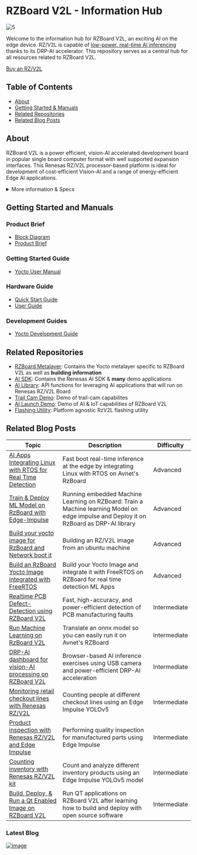 # RZBoard V2L - Information Hub

![5](https://github.com/Avnet/RZ-V2L-HUB/assets/44109284/6a6582e3-29ef-4bfe-adc2-5dd52a620f01)

Welcome to the information hub for RZBoard V2L, an exciting AI on the edge device. RZ/V2L is capable of [low-power, real-time AI inferencing](https://youtu.be/pZxYlWScN6s?si=x3NiITPa7GP88W0n) thanks to its DRP-AI accelerator. This repository serves as a central hub for all resources related to RZBoard V2L.

[Buy an RZ/V2L](https://www.avnet.com/wps/portal/us/products/avnet-boards/avnet-board-families/rzboard-v2l/)

## Table of Contents

- [About](#about)
- [Getting Started & Manuals](#getting-started-and-manuals)
- [Related Repositories](#related-repositories)
- [Related Blog Posts](#related-blog-posts)

## About

RZBoard V2L is a power efficient, vision-AI accelerated development board in popular single board computer format with well supported expansion interfaces. This Renesas RZ/V2L processor-based platform is ideal for development of cost-efficient Vision-AI and a range of energy-efficient Edge AI applications.

<details>
    <summary>More information & Specs</summary>

### Processing

It’s RZ/V2L processor has two 1.2GHz Arm® Cortex®-A55 cores plus a 200MHz Cortex-M33 core, a MALI 3D GPU and Image Scaling Unit. This processor SoC further differentiates itself with an on-chip DRP-AI accelerator plus H.264 video (1920 x 1080) encode/decode function in silicon, making it ideal for implementing cost-effective embedded-vision applications.

### Form Factor & Interfaces

![image](https://github.com/Avnet/RZ-V2L-HUB/assets/44109284/1a795eb7-9978-48fc-986e-40ab5f9e8514)

RZBoard V2L is engineered in a compact Raspberry Pi form-factor with a versatile set of expansion interfaces, including Gigabit Ethernet, 801.11ac Wi-Fi and Bluetooth 5, two USB 2.0 host and a USB 2.0 OTG interface, MIPI DSI and CSI camera interfaces, CANFD interface, Pi-HAT compatible 40-pin expansion header and Click Shuttle expansion header.

The board supports analog audio applications via it’s audio codec and stereo headphone jack. It also pins-out five 12bit ADC inputs for interfacing with analog sensors. 5V input power is sourced via a USB-C connector and managed via a single-chip Renesas RAA215300 PMIC device.

### Memory & Storage

Onboard memory includes 2GB DDR4, 32GB eMMC and 16MB QSPI flash memory, plus microSD slot for removable media.

### Software & BSP

Software enablement includes CIP Kernel based Linux BSP (maintained for 10 years+) plus reference designs that highlight efficient vision AI implementations using the DRP-AI core.

### Accessories

Available accessory options include a MIPI 7-inch display, MIPI CSI camera and 5V/3A USB Type C power supply.

[View other Avnet boards](https://www.avnet.com/wps/portal/us/products/avnet-boards/)
</details>

## Getting Started and Manuals

### Product Brief

- [Block Diagram](https://www.avnet.com/wps/wcm/connect/onesite/0db4f6f2-d463-40d0-9175-60b0adf1a310/P22_762_RZBoard-V2L-diagram.pdf?MOD=AJPERES&CACHEID=ROOTWORKSPACE.Z18_NA5A1I41L0ICD0ABNDMDDG0000-0db4f6f2-d463-40d0-9175-60b0adf1a310-o2QupOk)
- [Product Brief](https://www.avnet.com/wps/wcm/connect/onesite/82f0d2aa-3c73-4275-8849-d1e39a7b9ac9/FY23_800_RZBoard_V2L_Product_Brief_al.pdf?MOD=AJPERES&CACHEID=ROOTWORKSPACE.Z18_NA5A1I41L0ICD0ABNDMDDG0000-82f0d2aa-3c73-4275-8849-d1e39a7b9ac9-oksCzeU)

### Getting Started Guide

- [Yocto User Manual](https://www.avnet.com/wps/wcm/connect/onesite/9fe02bc9-8335-4da2-924a-1bdde941e534/RzBoard-Linux-Yocto-UserManual-v2.2.pdf?MOD=AJPERES&CACHEID=ROOTWORKSPACE.Z18_NA5A1I41L0ICD0ABNDMDDG0000-9fe02bc9-8335-4da2-924a-1bdde941e534-oFe8N5b)

### Hardware Guide

- [Quick Start Guide](https://www.avnet.com/wps/wcm/connect/onesite/ce8a3314-917a-4f34-88fe-9070f3ead337/RzBoard+V2L+Quick+StartGuide+v1.1.pdf?MOD=AJPERES&CACHEID=ROOTWORKSPACE.Z18_NA5A1I41L0ICD0ABNDMDDG0000-ce8a3314-917a-4f34-88fe-9070f3ead337-ogmeZpu)
- [User Guide](https://www.avnet.com/wps/wcm/connect/onesite/86d72e54-3eef-4ceb-8464-de54e28dd79f/RzBoard+V2L+Hardware+User+Guide+%28v1.0%29.pdf?MOD=AJPERES&CACHEID=ROOTWORKSPACE.Z18_NA5A1I41L0ICD0ABNDMDDG0000-86d72e54-3eef-4ceb-8464-de54e28dd79f-ogmeSxB)

### Development Guides

- [Yocto Development Guide](https://www.avnet.com/wps/wcm/connect/onesite/463da618-000a-4989-aad6-785cf45bb84d/RZBoard-Linux-Yocto-Development-Guide-v2.6.pdf?MOD=AJPERES&CACHEID=ROOTWORKSPACE.Z18_NA5A1I41L0ICD0ABNDMDDG0000-463da618-000a-4989-aad6-785cf45bb84d-oFe8GfG)

## Related Repositories

- [RZBoard Metalayer](https://github.com/Avnet/meta-rzboard): Contains the Yocto metalayer specific to RZBoard V2L as well as **building information**
- [AI SDK](https://renesas-rz.github.io/rzv_ai_sdk/2.00/ai-sdk.html): Contains the Renesas AI SDK & **many** demo applications
- [AI Library](https://github.com/Ignitarium-Renesas/RZV2L_AiLibrary): API functions for leveraging AI applications that will run on Renesas RZ/V2L Board
- [Trail Cam Demo](https://github.com/Avnet/RzBoard-Trail-Camera-Demo): Demo of trail-cam capabilites
- [AI Launch Demo](https://github.com/Avnet/rzboard_demo_launcher): Demo of AI & IoT capabilities of RZBoard V2L
- [Flashing Utility](https://github.com/Avnet/rzboard_flash_util): Platform agnostic RzV2L flashing utility

## Related Blog Posts

| Topic | Description | Difficulty |
| -- | -- | -- |
| [AI Apps Integrating Linux with RTOS for Real Time Detection](https://www.hackster.io/bernard-ngabonziza/ai-apps-integrating-linux-with-rtos-for-real-time-detection-3e7b66) | Fast boot real-time inference at the edge by integrating Linux with RTOS on Avnet's RzBoard | Advanced |
| [Train & Deploy ML Model on RzBoard with Edge-Impulse](https://www.hackster.io/bernard-ngabonziza/train-deploy-ml-model-on-rzboard-with-edge-impulse-ff846e) | Running embedded Machine Learning on RZBoard: Train a Machine learning Model on edge impulse and Deploy it on RzBoard as DRP-AI library | Advanced |
| [Build your yocto image for RzBoard and Network boot it](https://www.hackster.io/bernard-ngabonziza/build-your-yocto-image-for-rzboard-and-network-boot-it-0e96b4) | Building an RZ/V2L image from an ubuntu machine | Advanced |
| [Build an RzBoard Yocto Image integrated with FreeRTOS](https://www.hackster.io/bernard-ngabonziza/build-an-rzboard-yocto-image-integrated-with-freertos-085ceb) | Build your Yocto Image and integrate it with FreeRTOS on RZBoard for real time detection ML Apps | Advanced |
| [Realtime PCB Defect-Detection using RZBoard V2L](https://avnet.me/rzboard-defect-detection) | Fast, high-accuracy, and power-efficient detection of PCB manufacturing faults | Intermediate |
| [Run Machine Learning on RzBoard V2L](https://www.hackster.io/monica/run-machine-learning-on-the-rzboard-326098) | Translate an onnx model so you can easily run it on Avnet's RZBoard | Intermediate |
| [DRP-AI dashboard for vision-AI processing on RZBoard V2L](https://www.hackster.io/peter-fenn/drp-ai-dashboard-for-vision-ai-processing-on-rzboard-v2l-527098) | Browser-based AI inference exercises using USB camera and power-efficient DRP-AI acceleration | Intermediate |
| [Monitoring retail checkout lines with Renesas RZ/V2L](https://www.hackster.io/sologithu/monitoring-retail-checkout-lines-with-renesas-rz-v2l-kit-769df0) | Counting people at different checkout lines using an Edge Impulse YOLOv5 | Intermediate |
| [Product inspection with Renesas RZ/V2L and Edge Impulse](https://www.hackster.io/sologithu/product-inspection-with-renesas-rz-v2l-and-edge-impulse-cf0700) | Performing quality inspection for manufactured parts using Edge Impulse | Intermediate |
| [Counting inventory with Renesas RZ/V2L kit](https://www.hackster.io/sologithu/counting-inventory-with-renesas-rz-v2l-kit-a9cb2e) | Count and analyze different inventory products using an Edge Impulse YOLOv5 model | Intermediate |
| [Build, Deploy, & Run a Qt Enabled Image on RZBoard V2L](https://www.hackster.io/lucas-keller/build-deploy-run-a-qt-enabled-image-on-the-rzboard-v2l-de6c41) | Run QT applications on RZBoard V2L after learning how to build and deploy with open source software | Intermediate |

### Latest Blog
[![image](https://github.com/Avnet/RZ-V2L-HUB/assets/44109284/e466117b-f992-46ee-b2c6-6d376f24bb88)](https://www.hackster.io/lucas-keller/realtime-pcb-defect-detection-using-rzboard-v2l-16f95e)


